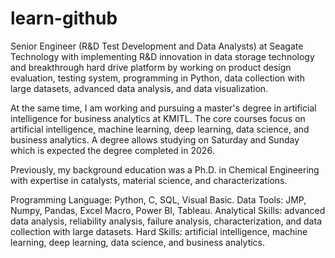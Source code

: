 # learn-github

Senior Engineer (R&D Test Development and Data Analysts) at Seagate Technology with implementing R&D innovation in data storage technology and breakthrough hard drive platform by working on product design evaluation, testing system, programming in Python, data collection with large datasets, advanced data analysis, and data visualization.

At the same time, I am working and pursuing a master's degree in artificial intelligence for business analytics at KMITL. The core courses focus on artificial intelligence, machine learning, deep learning, data science, and business analytics. A degree allows studying on Saturday and Sunday which is expected the degree completed in 2026.

Previously, my background education was a Ph.D. in Chemical Engineering with expertise in catalysts, material science, and characterizations.

Programming Language: Python, C, SQL, Visual Basic.
Data Tools: JMP, Numpy, Pandas, Excel Macro, Power BI, Tableau.
Analytical Skills: advanced data analysis, reliability analysis, failure analysis, characterization, and data collection with large datasets.
Hard Skills: artificial intelligence, machine learning, deep learning, data science, and business analytics.
